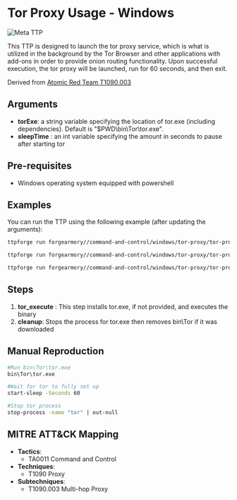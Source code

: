 # Tor Proxy Usage - Windows

![Meta TTP](https://img.shields.io/badge/Meta_TTP-blue)

This TTP is designed to launch the tor proxy service, which is what is utilized in the background by the Tor Browser and other applications with add-ons in order to provide onion routing functionality. Upon successful execution, the tor proxy will be launched, run for 60 seconds, and then exit.

Derived from [Atomic Red Team T1090.003](https://github.com/redcanaryco/atomic-red-team/blob/master/atomics/T1090.003/T1090.003.md#atomic-test-2---tor-proxy-usage---windows)

## Arguments
- **torExe**: a string variable specifying the location of tor.exe (including dependencies). Default is "$PWD\bin\Tor\tor.exe".
- **sleepTime** : an int variable specifying the amount in seconds to pause after starting tor

## Pre-requisites
- Windows operating system equipped with powershell

## Examples
You can run the TTP using the following example (after updating the arguments):
```bash
ttpforge run forgearmory//command-and-control/windows/tor-proxy/tor-proxy.yaml
```
```bash
ttpforge run forgearmory//command-and-control/windows/tor-proxy/tor-proxy.yaml --arg torExe=Tor\tor.exe
```
```bash
ttpforge run forgearmory//command-and-control/windows/tor-proxy/tor-proxy.yaml --arg sleepTime=30
```

## Steps
1. **tor_execute** : This step installs tor.exe, if not provided, and executes the binary
2. **cleanup**: Stops the process for tor.exe then removes bin\Tor if it was downloaded

## Manual Reproduction
```bash
#Run bin\Tor\tor.exe
bin\Tor\tor.exe

#Wait for tor to fully set up
start-sleep -Seconds 60

#Stop tor process
stop-process -name "tor" | out-null

```

## MITRE ATT&CK Mapping

- **Tactics**:
    - TA0011 Command and Control
- **Techniques**:
    - T1090 Proxy
- **Subtechniques**:
    - T1090.003 Multi-hop Proxy
